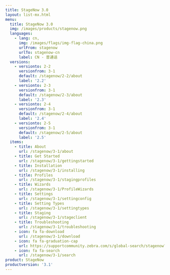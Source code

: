```yaml
---
title: StageNow 3.0
layout: list-mx.html
menu:
  title: StageNow 3.0
  img: /images/products/stagenow.png
  languages:
    - lang: cn,
      img: /images/flags/img-flag-china.png
      urlFrom: stagenow
      urlTo: stagenow-cn
      label: CN - 普通话
  versions:
    - versionto: 2-2
      versionfrom: 3-1
      default: /stagenow/2-2/about
      label: '2.2'
    - versionto: 2-3
      versionfrom: 3-1
      default: /stagenow/2-3/about
      label: '2.3'
    - versionto: 2-4
      versionfrom: 3-1
      default: /stagenow/2-4/about
      label: '2.4'
    - versionto: 2-5
      versionfrom: 3-1
      default: /stagenow/2-5/about
      label: '2.5'
  items:
    - title: About
      url: /stagenow/3-1/about
    - title: Get Started
      url: /stagenow/3-1/gettingstarted
    - title: Installation
      url: /stagenow/3-1/installing
    - title: Profiles
      url: /stagenow/3-1/stagingprofiles
    - title: Wizards
      url: /stagenow/3-1/ProfileWizards
    - title: Settings
      url: /stagenow/3-1/settingconfig
    - title: Setting Types
      url: /stagenow/3-1/settingtypes
    - title: Staging
      url: /stagenow/3-1/stageclient
    - title: Troubleshooting
      url: /stagenow/3-1/troubleshooting
    - icon: fa fa-download
      url: /stagenow/3-1/download    
    - icon: fa fa-graduation-cap
      url: https://supportcommunity.zebra.com/s/global-search/stagenow?language=en_US
    - icon: fa fa-search
      url: /stagenow/3-1/search
product: StageNow
productversion: '3.1'
---
```














